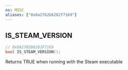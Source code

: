 ```yaml
---
ns: MISC
aliases: ["0x0a27b2b6282f7169"]
---
```

## IS_STEAM_VERSION

```c
// 0x0A27B2B6282F7169
bool IS_STEAM_VERSION();
```

Returns TRUE when running with the Steam executable

